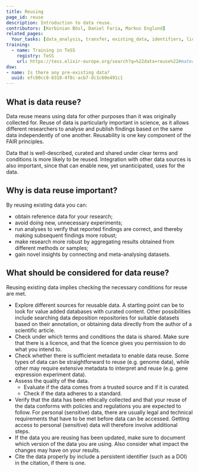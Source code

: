 ```yaml
---
title: Reusing
page_id: reuse
description: Introduction to data reuse.
contributors: [Korbinian Bösl, Daniel Faria, Markus Englund]
related_pages: 
  Your_tasks: [data_analysis, transfer, existing_data, identifiers, licensing, data_provenance, data_quality]
training:
  - name: Training in TeSS
    registry: TeSS
    url: https://tess.elixir-europe.org/search?q=%22data+reuse%22#materials
dsw:
- name: Is there any pre-existing data?
  uuid: efc80cc8-8318-4f8c-acb7-dc1c60e491c1
---
```


## What is data reuse?

Data reuse means using data for other purposes than it was originally collected for. Reuse of data is particularly important in science, as it allows different researchers to analyse and publish findings based on the same data independently of one another. Reusability is one key component of the FAIR principles.

Data that is well-described, curated and shared under clear terms and conditions is more likely to be reused. Integration with other data sources is also important, since that can enable new, yet unanticipated, uses for the data.

## Why is data reuse important?

By reusing existing data you can:

* obtain reference data for your research;
* avoid doing new, unnecessary experiments;
* run analyses to verify that reported findings are correct, and thereby making subsequent findings more robust;
* make research more robust by aggregating results obtained from different methods or samples;
* gain novel insights by connecting and meta-analysing datasets.

## What should be considered for data reuse?

Reusing existing data implies checking the necessary conditions for reuse are met.

* Explore different sources for reusable data. A starting point can be to look for value added databases with curated content. Other possibilities include searching data deposition repositories for suitable datasets based on their annotation, or obtaining data directly from the author of a scientific article.
* Check under which terms and conditions the data is shared. Make sure that there is a licence, and that the licence gives you permission to do what you intend to.
* Check whether there is sufficient metadata to enable data reuse. Some types of data can be straightforward to reuse (e.g. genome data), while other may require extensive metadata to interpret and reuse (e.g. gene expression experiment data).
* Assess the quality of the data. 
  * Evaluate if the data comes from a trusted source and if it is curated. 
  * Check if the data adheres to a standard.
* Verify that the data has been ethically collected and that your reuse of the data conforms with policies and regulations you are expected to follow. For personal (sensitive) data, there are usually legal and technical requirements that have to be met before data can be accessed. Getting access to personal (sensitive) data will therefore involve additional steps.
* If the data you are reusing has been updated, make sure to document which version of the data you are using. Also consider what impact the changes may have on your results.
* Cite the data properly by include a persistent identifier (such as a DOI) in the citation, if there is one.


